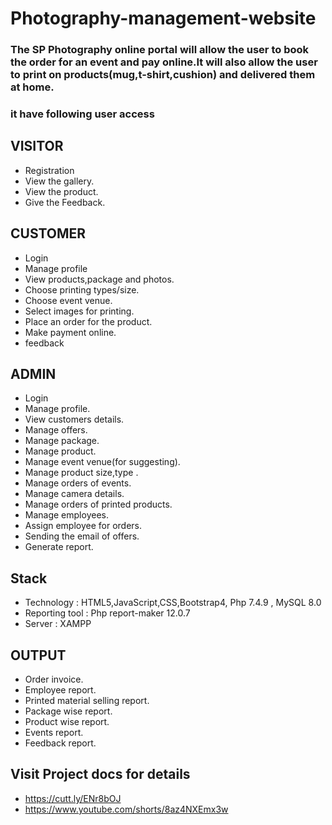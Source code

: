 # Photography-management-website

### The SP Photography online portal will allow the user to book the order  for an event and pay online.It will also allow the user to print on products(mug,t-shirt,cushion)  and delivered them at home.
### it have following user access 

## VISITOR

* Registration
* View the gallery.
* View the product.
* Give the Feedback.

## CUSTOMER

* Login
* Manage profile 
* View products,package and photos.
* Choose  printing types/size.
* Choose event venue.
* Select images for printing.
* Place an order for the product.
* Make payment online.
* feedback

## ADMIN

* Login
* Manage profile.
* View customers details.
* Manage offers.
* Manage package.
* Manage product.
* Manage event venue(for suggesting). 
* Manage product size,type .
* Manage orders of events.
* Manage camera details.
* Manage orders of printed products.
* Manage employees.
* Assign employee for orders.
* Sending the email of offers.
* Generate report.

## Stack  

* Technology : HTML5,JavaScript,CSS,Bootstrap4, Php 7.4.9 , MySQL 8.0
* Reporting tool : Php report-maker 12.0.7
* Server  : XAMPP


## OUTPUT

* Order invoice. 
* Employee report.
* Printed material selling report.
* Package wise report.
* Product wise report.
* Events report.
* Feedback report. 

## Visit Project docs for details 
* https://cutt.ly/ENr8bOJ
* https://www.youtube.com/shorts/8az4NXEmx3w
